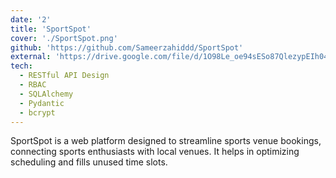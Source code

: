 ```yaml
---
date: '2'
title: 'SportSpot'
cover: './SportSpot.png'
github: 'https://github.com/Sameerzahiddd/SportSpot'
external: 'https://drive.google.com/file/d/1O98Le_oe94sESo87QlezypEIh04Gxury/view?usp=sharing'
tech:
  - RESTful API Design
  - RBAC
  - SQLAlchemy
  - Pydantic
  - bcrypt
---
```


SportSpot is a web platform designed to streamline sports venue bookings, connecting sports enthusiasts with local venues. It helps in optimizing scheduling and fills unused time slots.
